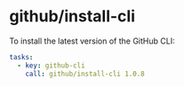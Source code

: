 # github/install-cli

To install the latest version of the GitHub CLI:

```yaml
tasks:
  - key: github-cli
    call: github/install-cli 1.0.8
```

